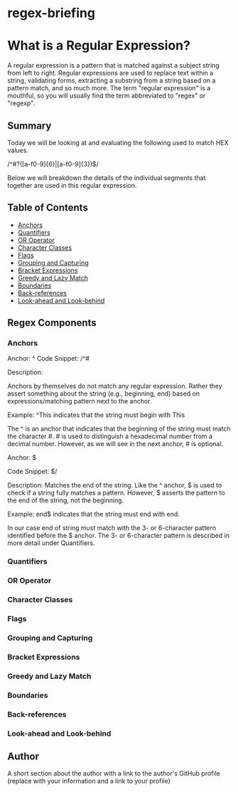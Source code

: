 # regex-briefing

# What is  a Regular Expression?

A regular expression is a pattern that is matched against a subject string from left to right. Regular expressions are used to replace text within a string, validating forms, extracting a substring from a string based on a pattern match, and so much more. The term "regular expression" is a mouthful, so you will usually find the term abbreviated to "regex" or "regexp".

## Summary
Today we will be looking at and evaluating the following used to match HEX values.

/^#?([a-f0-9]{6}|[a-f0-9]{3})$/

Below we will breakdown the  details of the individual segments that together are used in this regular expression.
 

## Table of Contents

- [Anchors](#anchors)
- [Quantifiers](#quantifiers)
- [OR Operator](#or-operator)
- [Character Classes](#character-classes)
- [Flags](#flags)
- [Grouping and Capturing](#grouping-and-capturing)
- [Bracket Expressions](#bracket-expressions)
- [Greedy and Lazy Match](#greedy-and-lazy-match)
- [Boundaries](#boundaries)
- [Back-references](#back-references)
- [Look-ahead and Look-behind](#look-ahead-and-look-behind)

## Regex Components

### Anchors

Anchor: ^ Code Snippet: /^#

Description:

Anchors by themselves do not match any regular expression. Rather they assert something about the string (e.g., beginning, end) based on expressions/matching pattern next to the anchor.

Example: ^This indicates that the string must begin with This

The ^ is an anchor that indicates that the beginning of the string must match the character #. # is used to distinguish a hexadecimal number from a decimal number. However, as we will see in the next anchor, # is optional.

Anchor: $

Code Snippet: $/

Description: Matches the end of the string. Like the ^ anchor, $ is used to check if a string fully matches a pattern. However, $ asserts the pattern to the end of the string, not the beginning.

Example: end$ indicates that the string must end with end.

In our case end of string must match with the 3- or 6-character pattern identified before the $ anchor. The 3- or 6-character pattern is described in more detail under Quantifiers.




### Quantifiers

### OR Operator

### Character Classes

### Flags

### Grouping and Capturing

### Bracket Expressions

### Greedy and Lazy Match

### Boundaries

### Back-references

### Look-ahead and Look-behind

## Author

A short section about the author with a link to the author's GitHub profile (replace with your information and a link to your profile)

